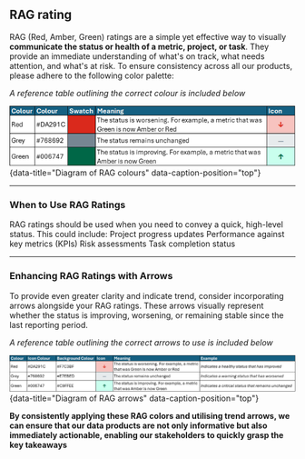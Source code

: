 
## RAG rating

RAG (Red, Amber, Green) ratings are a simple yet effective way to visually **communicate the status or health of a metric, project, or task**. They provide an immediate understanding of what's on track, what needs attention, and what's at risk. To ensure consistency across all our products, please adhere to the following color palette:

*A reference table outlining the correct colour is included below*

![Diagram of RAG colours](images/rag_colours.png "Diagram of RAG colours"){data-title="Diagram of RAG colours" data-caption-position="top"}

---
 
### When to Use RAG Ratings
 
RAG ratings should be used when you need to convey a quick, high-level status. This could include:
Project progress updates
Performance against key metrics (KPIs)
Risk assessments
Task completion status

---

### Enhancing RAG Ratings with Arrows
 
To provide even greater clarity and indicate trend, consider incorporating arrows alongside your RAG ratings. These arrows visually represent whether the status is improving, worsening, or remaining stable since the last reporting period.

*A reference table outlining the correct arrows to use is included below*

![Diagram of RAG arrows](images/rag_arrows.png "Diagram of RAG arrows"){data-title="Diagram of RAG arrows" data-caption-position="top"}

**By consistently applying these RAG colors and utilising trend arrows, we can ensure that our data products are not only informative but also immediately actionable, enabling our stakeholders to quickly grasp the key takeaways**
 



